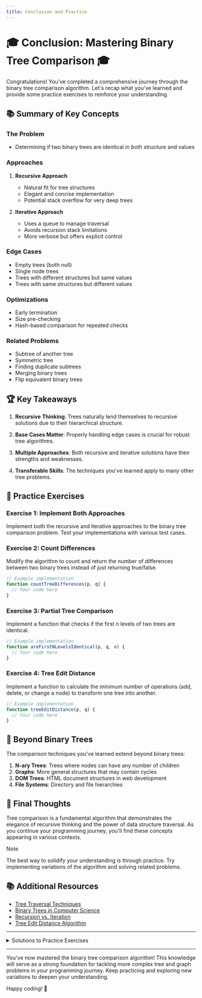 ```yaml
---
title: Conclusion and Practice
---
```


# 🎓 Conclusion: Mastering Binary Tree Comparison 🎓

Congratulations! You've completed a comprehensive journey through the binary tree comparison algorithm. Let's recap what you've learned and provide some practice exercises to reinforce your understanding.

## 📚 Summary of Key Concepts

### The Problem
- Determining if two binary trees are identical in both structure and values

### Approaches
1. **Recursive Approach**
   - Natural fit for tree structures
   - Elegant and concise implementation
   - Potential stack overflow for very deep trees

2. **Iterative Approach**
   - Uses a queue to manage traversal
   - Avoids recursion stack limitations
   - More verbose but offers explicit control

### Edge Cases
- Empty trees (both null)
- Single node trees
- Trees with different structures but same values
- Trees with same structures but different values

### Optimizations
- Early termination
- Size pre-checking
- Hash-based comparison for repeated checks

### Related Problems
- Subtree of another tree
- Symmetric tree
- Finding duplicate subtrees
- Merging binary trees
- Flip equivalent binary trees

## 🏆 Key Takeaways

1. **Recursive Thinking**: Trees naturally lend themselves to recursive solutions due to their hierarchical structure.

2. **Base Cases Matter**: Properly handling edge cases is crucial for robust tree algorithms.

3. **Multiple Approaches**: Both recursive and iterative solutions have their strengths and weaknesses.

4. **Transferable Skills**: The techniques you've learned apply to many other tree problems.

## 💪 Practice Exercises

### Exercise 1: Implement Both Approaches
Implement both the recursive and iterative approaches to the binary tree comparison problem. Test your implementations with various test cases.

### Exercise 2: Count Differences
Modify the algorithm to count and return the number of differences between two binary trees instead of just returning true/false.

```javascript
// Example implementation
function countTreeDifferences(p, q) {
  // Your code here
}
```

### Exercise 3: Partial Tree Comparison
Implement a function that checks if the first n levels of two trees are identical.

```javascript
// Example implementation
function areFirstNLevelsIdentical(p, q, n) {
  // Your code here
}
```

### Exercise 4: Tree Edit Distance
Implement a function to calculate the minimum number of operations (add, delete, or change a node) to transform one tree into another.

```javascript
// Example implementation
function treeEditDistance(p, q) {
  // Your code here
}
```

## 🔮 Beyond Binary Trees

The comparison techniques you've learned extend beyond binary trees:

1. **N-ary Trees**: Trees where nodes can have any number of children
2. **Graphs**: More general structures that may contain cycles
3. **DOM Trees**: HTML document structures in web development
4. **File Systems**: Directory and file hierarchies

## 🌟 Final Thoughts

Tree comparison is a fundamental algorithm that demonstrates the elegance of recursive thinking and the power of data structure traversal. As you continue your programming journey, you'll find these concepts appearing in various contexts.

> [!NOTE]
> The best way to solidify your understanding is through practice. Try implementing variations of the algorithm and solving related problems.

## 📚 Additional Resources

- [Tree Traversal Techniques](https://en.wikipedia.org/wiki/Tree_traversal)
- [Binary Trees in Computer Science](https://en.wikipedia.org/wiki/Binary_tree)
- [Recursion vs. Iteration](https://www.geeksforgeeks.org/recursion-vs-iteration/)
- [Tree Edit Distance Algorithm](https://en.wikipedia.org/wiki/Tree_edit_distance)

---

<details>
<summary>Solutions to Practice Exercises</summary>

### Exercise 2: Count Differences

```javascript
function countTreeDifferences(p, q) {
  // Base cases
  if (p === null && q === null) return 0;
  if (p === null || q === null) return 1; // One difference for structure
  
  // Count differences
  let differences = 0;
  
  // Value difference
  if (p.val !== q.val) differences++;
  
  // Recursively count differences in subtrees
  differences += countTreeDifferences(p.left, q.left);
  differences += countTreeDifferences(p.right, q.right);
  
  return differences;
}
```

### Exercise 3: Partial Tree Comparison

```javascript
function areFirstNLevelsIdentical(p, q, n) {
  if (n <= 0) return true; // No levels to compare
  if (p === null && q === null) return true;
  if (p === null || q === null) return false;
  if (p.val !== q.val) return false;
  
  // Only recurse if we haven't reached the depth limit
  if (n > 1) {
    return areFirstNLevelsIdentical(p.left, q.left, n - 1) && 
           areFirstNLevelsIdentical(p.right, q.right, n - 1);
  }
  
  return true;
}
```
</details>

---

You've now mastered the binary tree comparison algorithm! This knowledge will serve as a strong foundation for tackling more complex tree and graph problems in your programming journey. Keep practicing and exploring new variations to deepen your understanding.

Happy coding! 🚀 